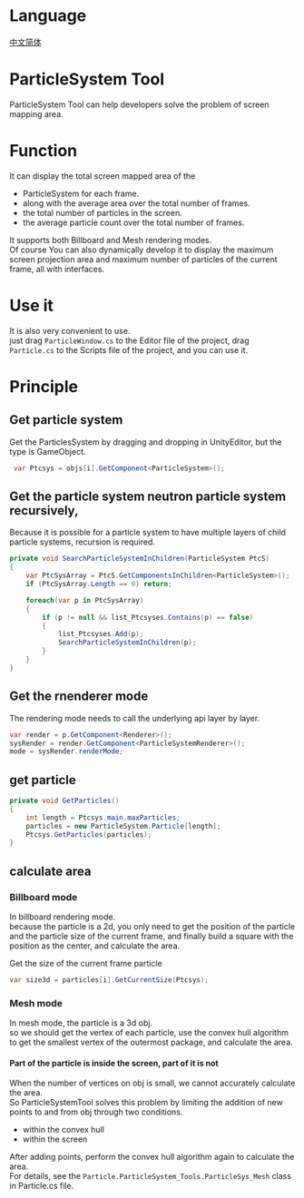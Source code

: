 # Language  
[中文简体](.//README-CN.md)

# ParticleSystem Tool  
ParticleSystem Tool can help developers solve the problem of screen mapping area.  

# Function  
It can display the total screen mapped area of the  
- ParticleSystem for each frame.  
- along with the average area over the total number of frames.  
- the total number of particles in the screen.  
- the average particle count over the total number of frames.  

It supports both Billboard and Mesh rendering modes.  
Of course You can also dynamically develop it to display the maximum screen projection area and maximum number of particles of the current frame, all with interfaces.  

# Use it  
It is also very convenient to use.  
just drag `ParticleWindow.cs` to the Editor file of the project, drag `Particle.cs` to the Scripts file of the project, and you can use it.  

# Principle  
## Get particle system  
Get the ParticlesSystem by dragging and dropping in UnityEditor, but the type is GameObject.  

```cs  
 var Ptcsys = objs[i].GetComponent<ParticleSystem>();  
```  

## Get the particle system neutron particle system recursively,  
Because it is possible for a particle system to have multiple layers of child particle systems, recursion is required.  

```cs  
private void SearchParticleSystemInChildren(ParticleSystem PtcS)  
{
    var PtcSysArray = PtcS.GetComponentsInChildren<ParticleSystem>();
    if (PtcSysArray.Length == 0) return;

    foreach(var p in PtcSysArray)
    {
        if (p != null && list_Ptcsyses.Contains(p) == false)
        {
            list_Ptcsyses.Add(p);
            SearchParticleSystemInChildren(p);
        }
    }
}
```  

##  Get the rnenderer mode  
The rendering mode needs to call the underlying api layer by layer.

```cs  
var render = p.GetComponent<Renderer>();
sysRender = render.GetComponent<ParticleSystemRenderer>();
mode = sysRender.renderMode;  

```  

## get particle  

```cs  
private void GetParticles()  
{
    int length = Ptcsys.main.maxParticles;
    particles = new ParticleSystem.Particle[length];
    Ptcsys.GetParticles(particles);
}  

``` 
## calculate area  

### Billboard mode  
In billboard rendering mode.  
because the particle is a 2d, you only need to get the position of the particle and the particle size of the current frame, and finally build a square with the position as the center, and calculate the area.  

Get the size of the current frame particle  

```cs
var size3d = particles[i].GetCurrentSize(Ptcsys);  
```  

### Mesh mode  
In mesh mode, the particle is a 3d obj.  
so we should get the vertex of each particle, use the convex hull algorithm to get the smallest vertex of the outermost package, and calculate the area.  

#### Part of the particle is inside the screen, part of it is not  
When the number of vertices on obj is small, we cannot accurately calculate the area.  
So ParticleSystemTool solves this problem by limiting the addition of new points to and from obj through two conditions.  
- within the convex hull  
- within the screen  

After adding points, perform the convex hull algorithm again to calculate the area.  
For details, see the `Particle.ParticleSystem_Tools.ParticleSys_Mesh` class in Particle.cs file.
